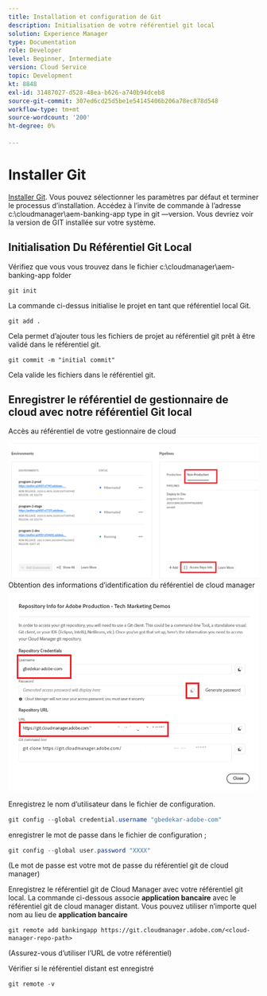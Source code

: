 ```yaml
---
title: Installation et configuration de Git
description: Initialisation de votre référentiel git local
solution: Experience Manager
type: Documentation
role: Developer
level: Beginner, Intermediate
version: Cloud Service
topic: Development
kt: 8848
exl-id: 31487027-d528-48ea-b626-a740b94dceb8
source-git-commit: 307ed6cd25d5be1e54145406b206a78ec878d548
workflow-type: tm+mt
source-wordcount: '200'
ht-degree: 0%

---
```


# Installer Git


[Installer Git](https://git-scm.com/downloads). Vous pouvez sélectionner les paramètres par défaut et terminer le processus d’installation.
Accédez à l’invite de commande à l’adresse c:\cloudmanager\aem-banking-app type in git —version. Vous devriez voir la version de GIT installée sur votre système.

## Initialisation Du Référentiel Git Local

Vérifiez que vous vous trouvez dans le fichier c:\cloudmanager\aem-banking-app folder

```
git init
```

La commande ci-dessus initialise le projet en tant que référentiel local Git.

```
git add .
```

Cela permet d’ajouter tous les fichiers de projet au référentiel git prêt à être validé dans le référentiel git.

```
git commit -m "initial commit"
```

Cela valide les fichiers dans le référentiel git.



## Enregistrer le référentiel de gestionnaire de cloud avec notre référentiel Git local

Accès au référentiel de votre gestionnaire de cloud
![accéder aux informations sur les rep](assets/cloud-manager-repo.png)
Obtention des informations d’identification du référentiel de cloud manager
![get-credentials](assets/cloud-manager-repo1.png)

Enregistrez le nom d’utilisateur dans le fichier de configuration.

```java
git config --global credential.username "gbedekar-adobe-com"
```

enregistrer le mot de passe dans le fichier de configuration ;

```java
git config --global user.password "XXXX"
```

(Le mot de passe est votre mot de passe du référentiel git de cloud manager)

Enregistrez le référentiel git de Cloud Manager avec votre référentiel git local. La commande ci-dessous associe **application bancaire** avec le référentiel git de cloud manager distant. Vous pouvez utiliser n’importe quel nom au lieu de **application bancaire**


```shell
git remote add bankingapp https://git.cloudmanager.adobe.com/<cloud-manager-repo-path>
```

(Assurez-vous d’utiliser l’URL de votre référentiel)

Vérifier si le référentiel distant est enregistré

```java
git remote -v
```
